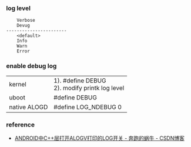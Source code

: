 ### log level

```
    Verbose
    Devug
-----------------------
    <default>
    Info
    Warn
    Error
```

### enable debug log



|              |                                                     |
|--------------|-----------------------------------------------------|
| kernel       | 1). #define DEBUG <br/> 2). modify printk log level |
| uboot        | #define DEBUG                                       |
| native ALOGD | #define LOG_NDEBUG 0                                |


### reference

- [ANDROID中C++层打开ALOGV打印的LOG开关 - 奔跑的蜗牛 - CSDN博客](https://blog.csdn.net/yu741677868yu/article/details/80682182)